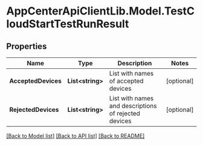 # AppCenterApiClientLib.Model.TestCloudStartTestRunResult
## Properties

Name | Type | Description | Notes
------------ | ------------- | ------------- | -------------
**AcceptedDevices** | **List&lt;string&gt;** | List with names of accepted devices | [optional] 
**RejectedDevices** | **List&lt;string&gt;** | List with names and descriptions of rejected devices | [optional] 

[[Back to Model list]](../README.md#documentation-for-models) [[Back to API list]](../README.md#documentation-for-api-endpoints) [[Back to README]](../README.md)

